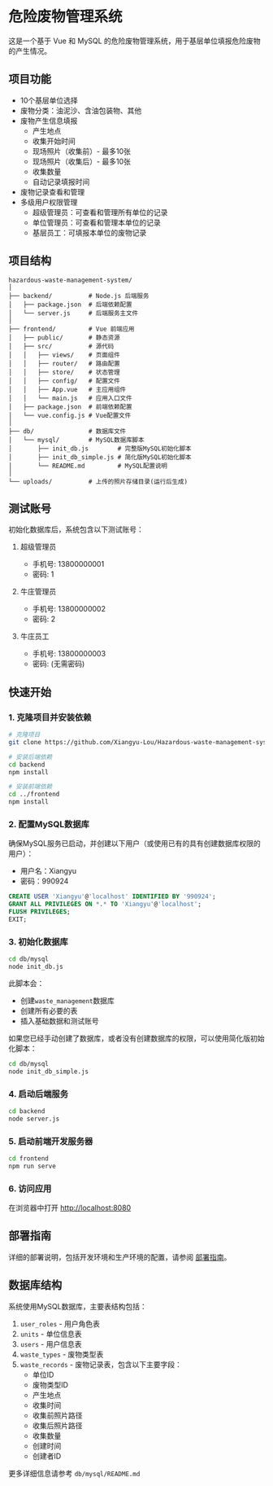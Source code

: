 # 危险废物管理系统

这是一个基于 Vue 和 MySQL 的危险废物管理系统，用于基层单位填报危险废物的产生情况。

## 项目功能

- 10个基层单位选择
- 废物分类：油泥沙、含油包装物、其他
- 废物产生信息填报
  - 产生地点
  - 收集开始时间
  - 现场照片（收集前）- 最多10张
  - 现场照片（收集后）- 最多10张
  - 收集数量
  - 自动记录填报时间
- 废物记录查看和管理
- 多级用户权限管理
  - 超级管理员：可查看和管理所有单位的记录
  - 单位管理员：可查看和管理本单位的记录
  - 基层员工：可填报本单位的废物记录

## 项目结构

```
hazardous-waste-management-system/
│
├── backend/          # Node.js 后端服务
│   ├── package.json  # 后端依赖配置
│   └── server.js     # 后端服务主文件
│
├── frontend/         # Vue 前端应用
│   ├── public/       # 静态资源
│   ├── src/          # 源代码
│   │   ├── views/    # 页面组件
│   │   ├── router/   # 路由配置
│   │   ├── store/    # 状态管理
│   │   ├── config/   # 配置文件
│   │   ├── App.vue   # 主应用组件
│   │   └── main.js   # 应用入口文件
│   ├── package.json  # 前端依赖配置
│   └── vue.config.js # Vue配置文件
│
├── db/               # 数据库文件
│   └── mysql/        # MySQL数据库脚本
│       ├── init_db.js        # 完整版MySQL初始化脚本
│       ├── init_db_simple.js # 简化版MySQL初始化脚本
│       └── README.md         # MySQL配置说明
│
└── uploads/          # 上传的照片存储目录(运行后生成)
```

## 测试账号

初始化数据库后，系统包含以下测试账号：

1. 超级管理员
   - 手机号: 13800000001
   - 密码: 1

2. 牛庄管理员
   - 手机号: 13800000002
   - 密码: 2

3. 牛庄员工
   - 手机号: 13800000003
   - 密码: (无需密码)

## 快速开始

### 1. 克隆项目并安装依赖

```bash
# 克隆项目
git clone https://github.com/Xiangyu-Lou/Hazardous-waste-management-system.git

# 安装后端依赖
cd backend
npm install

# 安装前端依赖
cd ../frontend
npm install
```

### 2. 配置MySQL数据库

确保MySQL服务已启动，并创建以下用户（或使用已有的具有创建数据库权限的用户）：
- 用户名：Xiangyu
- 密码：990924

```sql
CREATE USER 'Xiangyu'@'localhost' IDENTIFIED BY '990924';
GRANT ALL PRIVILEGES ON *.* TO 'Xiangyu'@'localhost';
FLUSH PRIVILEGES;
EXIT;
```

### 3. 初始化数据库

```bash
cd db/mysql
node init_db.js
```

此脚本会：
- 创建`waste_management`数据库
- 创建所有必要的表
- 插入基础数据和测试账号

如果您已经手动创建了数据库，或者没有创建数据库的权限，可以使用简化版初始化脚本：

```bash
cd db/mysql
node init_db_simple.js
```

### 4. 启动后端服务

```bash
cd backend
node server.js
```

### 5. 启动前端开发服务器

```bash
cd frontend
npm run serve
```

### 6. 访问应用

在浏览器中打开 [http://localhost:8080](http://localhost:8080)

## 部署指南

详细的部署说明，包括开发环境和生产环境的配置，请参阅 [部署指南](DEPLOYMENT.md)。

## 数据库结构

系统使用MySQL数据库，主要表结构包括：

1. `user_roles` - 用户角色表
2. `units` - 单位信息表
3. `users` - 用户信息表
4. `waste_types` - 废物类型表
5. `waste_records` - 废物记录表，包含以下主要字段：
   - 单位ID
   - 废物类型ID
   - 产生地点
   - 收集时间
   - 收集前照片路径
   - 收集后照片路径
   - 收集数量
   - 创建时间
   - 创建者ID

更多详细信息请参考 `db/mysql/README.md`